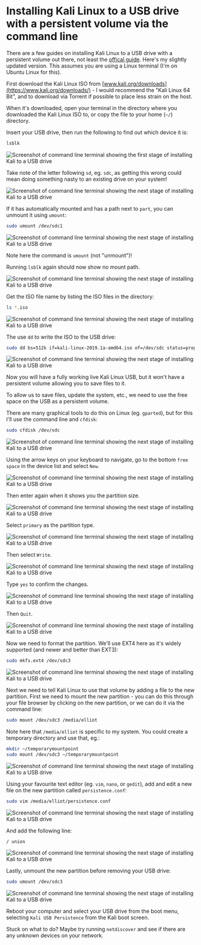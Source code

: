 # Installing Kali Linux to a USB drive with a persistent volume via the command line

There are a few guides on installing Kali Linux to a USB drive with a persistent volume out there, not least the [offical guide](https://docs.kali.org/downloading/kali-linux-live-usb-persistence). Here's my slightly updated version. This assumes you are using a Linux terminal (I'm on Ubuntu Linux for this).

First download the Kali Linux ISO from [www.kali.org/downloads](https://www.kali.org/downloads/) - I would recommend the "Kali Linux 64 Bit", and to download via Torrent if possible to place less strain on the host.

When it's downloaded, open your terminal in the directory where you downloaded the Kali Linux ISO to, or copy the file to your home (`~/`) directory.

Insert your USB drive, then run the following to find out which device it is:

```bash
lsblk
```

![Screenshot of command line terminal showing the first stage of installing Kali to a USB drive](https://res.cloudinary.com/elliotjreed/image/upload/f_auto,q_auto/v1556365578/blog/kali-install/kali-install-guide-screenshot-01.png "Screenshot of command line terminal showing the next stage of installing Kali to a USB drive")

Take note of the letter following `sd`, eg. `sdc`, as getting this wrong could mean doing something nasty to an existing drive on your system!

![Screenshot of command line terminal showing the next stage of installing Kali to a USB drive](https://res.cloudinary.com/elliotjreed/image/upload/f_auto,q_auto/v1556365578/blog/kali-install/kali-install-guide-screenshot-02.png "Screenshot of command line terminal showing the next stage of installing Kali to a USB drive")

If it has automatically mounted and has a path next to `part`, you can unmount it using `umount`:

```bash
sudo umount /dev/sdc1
```

![Screenshot of command line terminal showing the next stage of installing Kali to a USB drive](https://res.cloudinary.com/elliotjreed/image/upload/f_auto,q_auto/v1556365578/blog/kali-install/kali-install-guide-screenshot-03.png "Screenshot of command line terminal showing the next stage of installing Kali to a USB drive")

Note here the command is `umount` (not "unmount")!

Running `lsblk` again should now show no mount path.

![Screenshot of command line terminal showing the next stage of installing Kali to a USB drive](https://res.cloudinary.com/elliotjreed/image/upload/f_auto,q_auto/v1556365578/blog/kali-install/kali-install-guide-screenshot-04.png "Screenshot of command line terminal showing the next stage of installing Kali to a USB drive")

Get the ISO file name by listing the ISO files in the directory:

```bash
ls *.iso
```

![Screenshot of command line terminal showing the next stage of installing Kali to a USB drive](https://res.cloudinary.com/elliotjreed/image/upload/f_auto,q_auto/v1556365578/blog/kali-install/kali-install-guide-screenshot-05.png "Screenshot of command line terminal showing the next stage of installing Kali to a USB drive")

The use `dd` to write the ISO to the USB drive:

```bash
sudo dd bs=512k if=kali-linux-2019.1a-amd64.iso of=/dev/sdc status=progress
```

![Screenshot of command line terminal showing the next stage of installing Kali to a USB drive](https://res.cloudinary.com/elliotjreed/image/upload/f_auto,q_auto/v1556365578/blog/kali-install/kali-install-guide-screenshot-06.png "Screenshot of command line terminal showing the next stage of installing Kali to a USB drive")

Now you will have a fully working live Kali Linux USB, but it won't have a persistent volume allowing you to save files to it.

To allow us to save files, update the system, etc., we need to use the free space on the USB as a persistent volume.

There are many graphical tools to do this on Linux (eg. `gparted`), but for this I'll use the command line and `cfdisk`:

```bash
sudo cfdisk /dev/sdc
```

![Screenshot of command line terminal showing the next stage of installing Kali to a USB drive](https://res.cloudinary.com/elliotjreed/image/upload/f_auto,q_auto/v1556365578/blog/kali-install/kali-install-guide-screenshot-07.png "Screenshot of command line terminal showing the next stage of installing Kali to a USB drive")

Using the arrow keys on your keyboard to navigate, go to the bottom `free space` in the device list and select `New`.

![Screenshot of command line terminal showing the next stage of installing Kali to a USB drive](https://res.cloudinary.com/elliotjreed/image/upload/f_auto,q_auto/v1556365578/blog/kali-install/kali-install-guide-screenshot-08.png "Screenshot of command line terminal showing the next stage of installing Kali to a USB drive")

Then enter again when it shows you the partition size.

![Screenshot of command line terminal showing the next stage of installing Kali to a USB drive](https://res.cloudinary.com/elliotjreed/image/upload/f_auto,q_auto/v1556365578/blog/kali-install/kali-install-guide-screenshot-09.png "Screenshot of command line terminal showing the next stage of installing Kali to a USB drive")

Select `primary` as the partition type.

![Screenshot of command line terminal showing the next stage of installing Kali to a USB drive](https://res.cloudinary.com/elliotjreed/image/upload/f_auto,q_auto/v1556365578/blog/kali-install/kali-install-guide-screenshot-10.png "Screenshot of command line terminal showing the next stage of installing Kali to a USB drive")

Then select `Write`.

![Screenshot of command line terminal showing the next stage of installing Kali to a USB drive](https://res.cloudinary.com/elliotjreed/image/upload/f_auto,q_auto/v1556365578/blog/kali-install/kali-install-guide-screenshot-11.png "Screenshot of command line terminal showing the next stage of installing Kali to a USB drive")

Type `yes` to confirm the changes.

![Screenshot of command line terminal showing the next stage of installing Kali to a USB drive](https://res.cloudinary.com/elliotjreed/image/upload/f_auto,q_auto/v1556365578/blog/kali-install/kali-install-guide-screenshot-12.png "Screenshot of command line terminal showing the next stage of installing Kali to a USB drive")

Then `Quit`.

![Screenshot of command line terminal showing the next stage of installing Kali to a USB drive](https://res.cloudinary.com/elliotjreed/image/upload/f_auto,q_auto/v1556365578/blog/kali-install/kali-install-guide-screenshot-13.png "Screenshot of command line terminal showing the next stage of installing Kali to a USB drive")

Now we need to format the partition. We'll use EXT4 here as it's widely supported (and newer and better than EXT3):

```bash
sudo mkfs.ext4 /dev/sdc3
```

![Screenshot of command line terminal showing the next stage of installing Kali to a USB drive](https://res.cloudinary.com/elliotjreed/image/upload/f_auto,q_auto/v1556365578/blog/kali-install/kali-install-guide-screenshot-14.png "Screenshot of command line terminal showing the next stage of installing Kali to a USB drive")

Next we need to tell Kali Linux to use that volume by adding a file to the new partition. First we need to mount the new partition - you can do this through your file browser by clicking on the new partition, or we can do it via the command line:

```bash
sudo mount /dev/sdc3 /media/elliot
```

Note here that `/media/elliot` is specific to my system. You could create a temporary directory and use that, eg.:

```bash
mkdir ~/temporarymountpoint
sudo mount /dev/sdc3 ~/temporarymountpoint
```

![Screenshot of command line terminal showing the next stage of installing Kali to a USB drive](https://res.cloudinary.com/elliotjreed/image/upload/f_auto,q_auto/v1556365578/blog/kali-install/kali-install-guide-screenshot-15.png "Screenshot of command line terminal showing the next stage of installing Kali to a USB drive")

Using your favourite text editor (eg. `vim`, `nano`, or `gedit`), add and edit a new file on the new partition called `persistence.conf`:

```bash
sudo vim /media/elliot/persistence.conf
```

![Screenshot of command line terminal showing the next stage of installing Kali to a USB drive](https://res.cloudinary.com/elliotjreed/image/upload/f_auto,q_auto/v1556365578/blog/kali-install/kali-install-guide-screenshot-16.png "Screenshot of command line terminal showing the next stage of installing Kali to a USB drive")

And add the following line:

```
/ union
```

![Screenshot of command line terminal showing the next stage of installing Kali to a USB drive](https://res.cloudinary.com/elliotjreed/image/upload/f_auto,q_auto/v1556365578/blog/kali-install/kali-install-guide-screenshot-17.png "Screenshot of command line terminal showing the next stage of installing Kali to a USB drive")

Lastly, unmount the new partition before removing your USB drive:

```bash
sudo umount /dev/sdc3
```

![Screenshot of command line terminal showing the next stage of installing Kali to a USB drive](https://res.cloudinary.com/elliotjreed/image/upload/f_auto,q_auto/v1556365578/blog/kali-install/kali-install-guide-screenshot-18.png "Screenshot of command line terminal showing the next stage of installing Kali to a USB drive")

Reboot your computer and select your USB drive from the boot menu, selecting `Kali USB Persistence` from the Kali boot screen.

Stuck on what to do? Maybe try running `netdiscover` and see if there are any unknown devices on your network.
